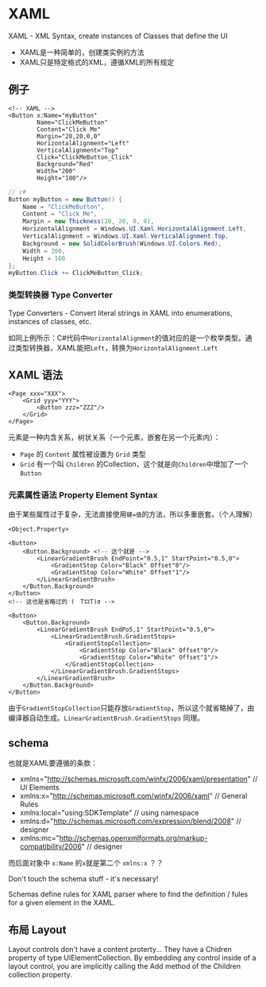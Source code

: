 # XAML

XAML - XML Syntax, create instances of Classes that define the UI

- XAML是一种简单的，创建类实例的方法
- XAML只是特定格式的XML，遵循XML的所有规定

## 例子

```xaml
<!-- XAML -->
<Button x:Name="myButton"
        Name="ClickMeButton"
        Content="Click Me"
        Margin="20,20,0,0"
        HorizontalAlignment="Left"
        VerticalAlignment="Top"
        Click="ClickMeButton_Click"
        Background="Red"
        Width="200"
        Height="100"/>
```

```c#
// c#
Button myButton = new Button() {
    Name = "ClickMeButton",
    Content = "Click Me",
    Margin = new Thickness(20, 20, 0, 0),
    HorizontalAlignment = Windows.UI.Xaml.HorizontalAlignment.Left,
    VerticalAlignment = Windows.UI.Xaml.VerticalAlignment.Top,
    Background = new SolidColorBrush(Windows.UI.Colors.Red),
    Width = 200,
    Height = 100
};
myButton.Click += ClickMeButton_Click;
```

### 类型转换器 Type Converter

Type Converters - Convert literal strings in XAML into enumerations, instances of classes, etc.

如同上例所示：C#代码中`HorizontalAlignment`的值对应的是一个枚举类型。通过类型转换器，XAML能把`Left`，转换为`HorizontalAlignment.Left`

## XAML 语法

```xaml
<Page xxx="XXX">
    <Grid yyy="YYY">
        <Button zzz="ZZZ"/>
    </Grid>
</Page>
```

元素是一种内含关系，树状关系（一个元素，嵌套在另一个元素内）：

- `Page` 的 `Content` 属性被设置为 `Grid` 类型
- `Grid` 有一个叫 `Children` 的Collection，这个就是向`Children`中增加了一个`Button`

### 元素属性语法 Property Element Syntax

由于某些属性过于复杂，无法直接使用`键=值`的方法，所以多重嵌套。（个人理解）

`<Object.Property>`

```xaml
<Button>
    <Button.Background> <!-- 这个就是 -->
        <LinearGradientBrush EndPoint="0.5,1" StartPoint="0.5,0">
            <GradientStop Color="Black" Offset"0"/>
            <GradientStop Color="White" Offset"1"/>
        </LinearGradientBrush>
    </Button.Background>
</Button>
<!-- 这也是省略过的 (　TロT)σ -->

<Button>
    <Button.Background>
        <LinearGradientBrush EndPo5,1" StartPoint="0.5,0">
            <LinearGradientBrush.GradientStops>
                <GradientStopCollection>
                    <GradientStop Color="Black" Offset"0"/>
                    <GradientStop Color="White" Offset"1"/>
                </GradientStopCollection>
            </LinearGradientBrush.GradientStops>
        </LinearGradientBrush>
    </Button.Background>
</Button>
```

由于`GradientStopCollection`只能存放`GradientStop`，所以这个就省略掉了，由编译器自动生成。`LinearGradientBrush.GradientStops` 同理。

## schema

也就是XAML要遵循的条款：

- xmlns="http://schemas.microsoft.com/winfx/2006/xaml/presentation"      // UI Elements
- xmlns:x="http://schemas.microsoft.com/winfx/2006/xaml"                 // General Rules
- xmlns:local="using:SDKTemplate"                                        // using namespace
- xmlns:d="http://schemas.microsoft.com/expression/blend/2008"           // designer
- xmlns:mc="http://schemas.openxmlformats.org/markup-compatibility/2006" // designer

而后面对象中 `x:Name` 的`x`就是第二个 `xmlns:x` ？？

Don't touch the schema stuff - it's necessary!

Schemas define rules for XAML parser where to find the definition / fules for a given element in the XAML.

## 布局 Layout

Layout controls don't have a content proterty... They have a Chidren property of type UIElementCollection. By embedding any control inside of a layout control, you are implicitly calling the Add method of the Children collection property.